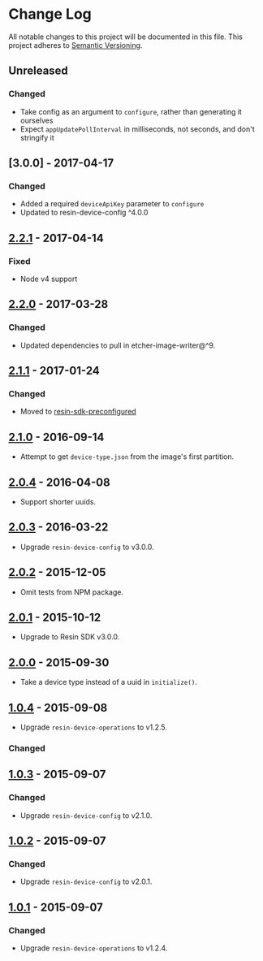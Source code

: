 # Change Log

All notable changes to this project will be documented in this file.
This project adheres to [Semantic Versioning](http://semver.org/).

## Unreleased

### Changed

- Take config as an argument to `configure`, rather than generating it ourselves
- Expect `appUpdatePollInterval` in milliseconds, not seconds, and don't stringify it

## [3.0.0] - 2017-04-17

### Changed

- Added a required `deviceApiKey` parameter to `configure`
- Updated to resin-device-config ^4.0.0

## [2.2.1] - 2017-04-14

### Fixed

- Node v4 support

## [2.2.0] - 2017-03-28

### Changed

- Updated dependencies to pull in etcher-image-writer@^9.

## [2.1.1] - 2017-01-24

### Changed

- Moved to [resin-sdk-preconfigured](https://github.com/resin-io-modules/resin-sdk-preconfigured)

## [2.1.0] - 2016-09-14

- Attempt to get `device-type.json` from the image's first partition.

## [2.0.4] - 2016-04-08

- Support shorter uuids.

## [2.0.3] - 2016-03-22

- Upgrade `resin-device-config` to v3.0.0.

## [2.0.2] - 2015-12-05

- Omit tests from NPM package.

## [2.0.1] - 2015-10-12

- Upgrade to Resin SDK v3.0.0.

## [2.0.0] - 2015-09-30

- Take a device type instead of a uuid in `initialize()`.

## [1.0.4] - 2015-09-08

- Upgrade `resin-device-operations` to v1.2.5.

### Changed

## [1.0.3] - 2015-09-07

### Changed

- Upgrade `resin-device-config` to v2.1.0.

## [1.0.2] - 2015-09-07

### Changed

- Upgrade `resin-device-config` to v2.0.1.

## [1.0.1] - 2015-09-07

### Changed

- Upgrade `resin-device-operations` to v1.2.4.

[2.2.1]: https://github.com/resin-io/resin-device-init/compare/v2.2.0...v2.2.1
[2.2.0]: https://github.com/resin-io/resin-device-init/compare/v2.1.1...v2.2.0
[2.1.1]: https://github.com/resin-io/resin-device-init/compare/v2.1.0...v2.1.1
[2.1.0]: https://github.com/resin-io/resin-device-init/compare/v2.0.4...v2.1.0
[2.0.4]: https://github.com/resin-io/resin-device-init/compare/v2.0.3...v2.0.4
[2.0.3]: https://github.com/resin-io/resin-device-init/compare/v2.0.2...v2.0.3
[2.0.2]: https://github.com/resin-io/resin-device-init/compare/v2.0.1...v2.0.2
[2.0.1]: https://github.com/resin-io/resin-device-init/compare/v2.0.0...v2.0.1
[2.0.0]: https://github.com/resin-io/resin-device-init/compare/v1.0.4...v2.0.0
[1.0.4]: https://github.com/resin-io/resin-device-init/compare/v1.0.3...v1.0.4
[1.0.3]: https://github.com/resin-io/resin-device-init/compare/v1.0.2...v1.0.3
[1.0.2]: https://github.com/resin-io/resin-device-init/compare/v1.0.1...v1.0.2
[1.0.1]: https://github.com/resin-io/resin-device-init/compare/v1.0.0...v1.0.1
